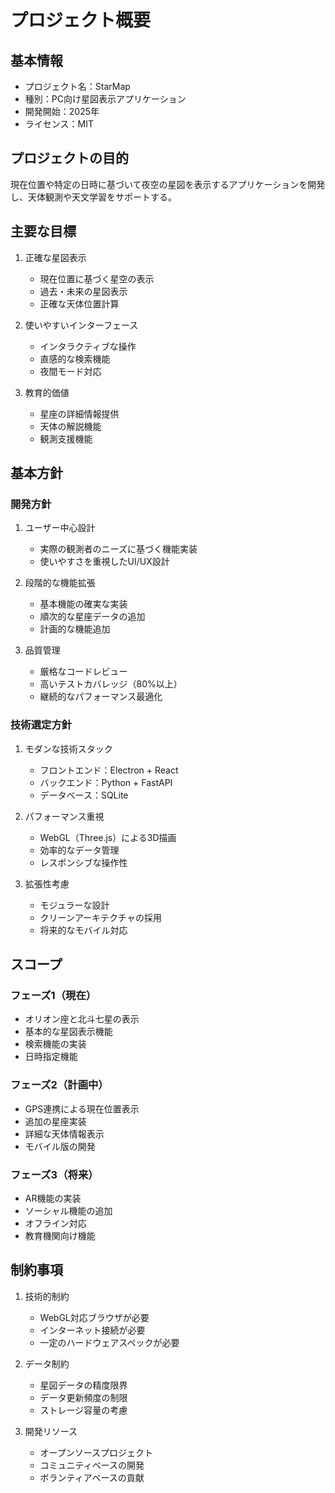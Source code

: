 # プロジェクト概要

## 基本情報
- プロジェクト名：StarMap
- 種別：PC向け星図表示アプリケーション
- 開発開始：2025年
- ライセンス：MIT

## プロジェクトの目的
現在位置や特定の日時に基づいて夜空の星図を表示するアプリケーションを開発し、天体観測や天文学習をサポートする。

## 主要な目標
1. 正確な星図表示
   - 現在位置に基づく星空の表示
   - 過去・未来の星図表示
   - 正確な天体位置計算

2. 使いやすいインターフェース
   - インタラクティブな操作
   - 直感的な検索機能
   - 夜間モード対応

3. 教育的価値
   - 星座の詳細情報提供
   - 天体の解説機能
   - 観測支援機能

## 基本方針

### 開発方針
1. ユーザー中心設計
   - 実際の観測者のニーズに基づく機能実装
   - 使いやすさを重視したUI/UX設計

2. 段階的な機能拡張
   - 基本機能の確実な実装
   - 順次的な星座データの追加
   - 計画的な機能追加

3. 品質管理
   - 厳格なコードレビュー
   - 高いテストカバレッジ（80%以上）
   - 継続的なパフォーマンス最適化

### 技術選定方針
1. モダンな技術スタック
   - フロントエンド：Electron + React
   - バックエンド：Python + FastAPI
   - データベース：SQLite

2. パフォーマンス重視
   - WebGL（Three.js）による3D描画
   - 効率的なデータ管理
   - レスポンシブな操作性

3. 拡張性考慮
   - モジュラーな設計
   - クリーンアーキテクチャの採用
   - 将来的なモバイル対応

## スコープ

### フェーズ1（現在）
- オリオン座と北斗七星の表示
- 基本的な星図表示機能
- 検索機能の実装
- 日時指定機能

### フェーズ2（計画中）
- GPS連携による現在位置表示
- 追加の星座実装
- 詳細な天体情報表示
- モバイル版の開発

### フェーズ3（将来）
- AR機能の実装
- ソーシャル機能の追加
- オフライン対応
- 教育機関向け機能

## 制約事項
1. 技術的制約
   - WebGL対応ブラウザが必要
   - インターネット接続が必要
   - 一定のハードウェアスペックが必要

2. データ制約
   - 星図データの精度限界
   - データ更新頻度の制限
   - ストレージ容量の考慮

3. 開発リソース
   - オープンソースプロジェクト
   - コミュニティベースの開発
   - ボランティアベースの貢献
